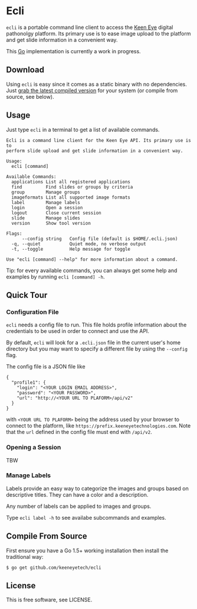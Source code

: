 # Ecli

`ecli` is a portable command line client to access the [Keen Eye](https://www.keeneyetechnologies.com/)
digital pathonolgy platform. Its primary use is to ease image upload to
the platform and get slide information in a convenient way.

This [Go](https://golang.org) implementation is currently a work in progress.

## Download

Using `ecli` is easy since it comes as a static binary with no dependencies. Just [grab the latest compiled version](https://github.com/keeneyetech/ecli/releases/latest)
for your system (or compile from source, see below).

## Usage

Just type `ecli` in a terminal to get a list of available commands.

```
Ecli is a command line client for the Keen Eye API. Its primary use is to
perform slide upload and get slide information in a convenient way.

Usage:
  ecli [command]

Available Commands:
  applications List all registered applications
  find         Find slides or groups by criteria
  group        Manage groups
  imageformats List all supported image formats
  label        Manage labels
  login        Open a session
  logout       Close current session
  slide        Manage slides
  version      Show tool version

Flags:
      --config string   Config file (default is $HOME/.ecli.json)
  -q, --quiet           Quiet mode, no verbose output
  -t, --toggle          Help message for toggle

Use "ecli [command] --help" for more information about a command.
```

Tip: for every available commands, you can always get some help and examples by running `ecli [command] -h`.

## Quick Tour

### Configuration File

`ecli` needs a config file to run. This file holds profile information about the credentials to
be used in order to connect and use the API.

By default, `ecli` will look for a `.ecli.json` file in the current user's home directory but you may want to specify a different file by using the `--config` flag.

The config file is a JSON file like
```
{
  "profile1": {
    "login": "<YOUR LOGIN EMAIL ADDRESS>",
    "password": "<YOUR PASSWORD>",
    "url": "http://<YOUR URL TO PLAFORM>/api/v2"
  }
}
```

with `<YOUR URL TO PLAFORM>` being the address used by your browser to connect to the platform, like `https://prefix.keeneyetechnologies.com`. Note that the `url` defined in the config file must end with `/api/v2`.

### Opening a Session

TBW

### Manage Labels

Labels provide an easy way to categorize the images and groups based on descriptive
titles. They can have a color and a description.

Any number of labels can be applied to images and groups.

Type `ecli label -h` to see availabe subcommands and examples.

## Compile From Source

First ensure you have a Go 1.5+ working installation then install the traditional way:

    $ go get github.com/keeneyetech/ecli

## License

This is free software, see LICENSE.
